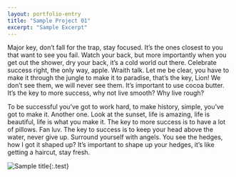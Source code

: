 ```yaml
---
layout: portfolio-entry
title: "Sample Project 01"
excerpt: "Sample Excerpt"
---
```

Major key, don’t fall for the trap, stay focused. It’s the ones closest to you that want to see you fail. Watch your back, but more importantly when you get out the shower, dry your back, it’s a cold world out there. Celebrate success right, the only way, apple. Wraith talk. Let me be clear, you have to make it through the jungle to make it to paradise, that’s the key, Lion! We don’t see them, we will never see them. It’s important to use cocoa butter. It’s the key to more success, why not live smooth? Why live rough?

To be successful you’ve got to work hard, to make history, simple, you’ve got to make it. Another one. Look at the sunset, life is amazing, life is beautiful, life is what you make it. The key to more success is to have a lot of pillows. Fan luv. The key to success is to keep your head above the water, never give up. Surround yourself with angels. You see the hedges, how I got it shaped up? It’s important to shape up your hedges, it’s like getting a haircut, stay fresh.

![Sample title](../../assets/images/wolfwithin_shirt_box_xlarge.jpg){:.test}